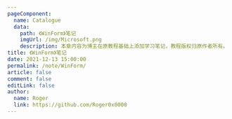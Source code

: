 ```yaml
---
pageComponent:
  name: Catalogue
  data:
    path: 《WinForm》笔记
    imgUrl: /img/Microsoft.png
    description: 本章内容为博主在原教程基础上添加学习笔记，教程版权归原作者所有。
title: 《WinForm》笔记
date: 2021-12-13 15:00:00
permalink: /note/WinForm/
article: false
comment: false
editLink: false
author:
  name: Roger
  link: https://github.com/Roger0x0000
---
```

